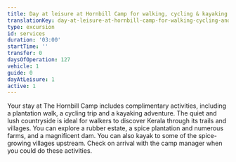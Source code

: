 ```yaml
---
title: Day at leisure at Hornbill Camp for walking, cycling & kayaking
translationKey: day-at-leisure-at-hornbill-camp-for-walking-cycling-and-kayaking
type: excursion
id: services
duration: '03:00'
startTime: ''
transfer: 0
daysOfOperation: 127
vehicle: 1
guide: 0
dayAtLeisure: 1
active: 1
---
```

Your stay at The Hornbill Camp includes complimentary activities, including a plantation walk, a cycling trip and a kayaking adventure. The quiet and lush countryside is ideal for walkers to discover Kerala through its trails and villages. You can explore a rubber estate, a spice plantation and numerous farms, and a magnificent dam. You can also kayak to some of the spice-growing villages upstream. Check on arrival with the camp manager when you could do these activities.